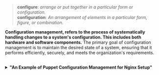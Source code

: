 > **configure**: *arrange or put together in a particular form or configuration.*<br> **configuration**: *An arrangement of elements in a particular form, figure, or combination.*

**Configuration management, refers to the process of systematically handling changes to a system's configuration. This includes both hardware and software components.** The primary goal of configuration management is to maintain the desired state of a system, ensuring that it performs efficiently, securely, and meets the organization's requirements.

<br>
<details>
<summary><b><a href=""></a>"An Example of Puppet Configuration Management for Nginx Setup"</b></summary><br>

In this example, we'll create a Puppet manifest to ensure that Nginx is installed, a custom index.html file is present, and a specific Nginx configuration is applied.

1. **Create a Puppet Manifest:**

Create a file named `site.pp`, which will contain our Puppet manifest:

```puppet
# site.pp

# Ensure Nginx package is installed
package { 'nginx':
  ensure => installed,
}

# Create a basic HTML file
file { '/var/www/html/index.html':
  content => 'Hello from Puppet!',
}

# Add a custom Nginx configuration
file_line { 'add custom header':
  ensure => present,
  path   => '/etc/nginx/sites-available/default',
  line   => "\tadd_header X-Served-By ${hostname};",
  after  => 'server_name _;',
}

# Ensure Nginx service is running
service { 'nginx':
  ensure => running,
}
```

This manifest does the following:

- Installs the Nginx package.
- Creates a basic HTML file with content.
- Adds a custom header configuration to the Nginx default site configuration.
- Ensures that the Nginx service is running.

2. **Apply the Puppet Manifest:**

Save the `site.pp` file and apply it using the `puppet apply` command:

```bash
sudo puppet apply site.pp
```

Puppet will take care of installing Nginx, creating the HTML file, configuring Nginx, and ensuring the service is running based on the specifications in the manifest.

3. **Verify the Configuration:**

You can check whether the configuration was applied correctly by inspecting the Nginx configuration files, the presence of the HTML file, and the status of the Nginx service.

This is a basic example, and in a real-world scenario, you might have more complex configurations, variables, and hierarchies. Puppet allows you to scale this configuration management approach to handle large and diverse infrastructure environments efficiently.

<br><p align="center">※※※※※※※※※※※※</p><br>
</details>
